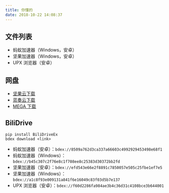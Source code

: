 ```yaml
---
title: 你懂的
date: 2018-10-22 14:08:37
---
```


## 文件列表

+   蚂蚁加速器（Windows，安卓）
+   坚果加速器（Windows，安卓）
+   UPX 浏览器（安卓）

## 网盘

+   [坚果云下载](https://www.jianguoyun.com/p/DYBQ2-AQuIfrBRjgttMC)
+   [蓝奏云下载](https://www.lanzous.com/b00z7h33g)
+   [MEGA 下载](https://mega.nz/#F!6ZVT0CDJ!PYi9M1Ur0h-GvPDaNSZTEA)

## BiliDrive

```
pip install BiliDriveEx
bdex download <link>
```

+   蚂蚁加速器（安卓）：`bdex://8509a762d3ca337a66603c4992929453498e68f1`
+   蚂蚁加速器（Windows）：`bdex://b45c307c2f76e8c1f708ee8c25383d30372bb2fd`
+   坚果加速器（安卓）：`bdex://efd543e66e2f8891c7850057e505c25fbe1ef7e5`
+   坚果加速器（Windows）：`bdex://a1c8f93e009131a841f6e16049c83f03d5b7e137`
+   UPX 浏览器（安卓）：`bdex://f60d2286fa984ae3b4c36d31c4108bce3b644001`